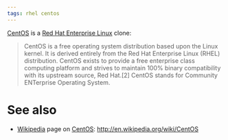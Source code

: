 ```yaml
---
tags: rhel centos
---
```


[CentOS](/wiki/CentOS) is a [Red Hat Enterprise Linux](/wiki/Red_Hat_Enterprise_Linux) clone:

> CentOS is a free operating system distribution based upon the Linux kernel. It is derived entirely from the Red Hat Enterprise Linux (RHEL) distribution. CentOS exists to provide a free enterprise class computing platform and strives to maintain 100% binary compatibility with its upstream source, Red Hat.\[2\] CentOS stands for Community ENTerprise Operating System.

# See also

-   [Wikipedia](/wiki/Wikipedia) page on [CentOS](/wiki/CentOS): <http://en.wikipedia.org/wiki/CentOS>

